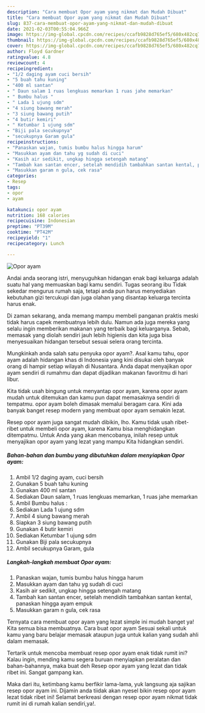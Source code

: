 ```yaml
---
description: "Cara membuat Opor ayam yang nikmat dan Mudah Dibuat"
title: "Cara membuat Opor ayam yang nikmat dan Mudah Dibuat"
slug: 837-cara-membuat-opor-ayam-yang-nikmat-dan-mudah-dibuat
date: 2021-02-03T00:55:04.966Z
image: https://img-global.cpcdn.com/recipes/ccafb9828d765ef5/680x482cq70/opor-ayam-foto-resep-utama.jpg
thumbnail: https://img-global.cpcdn.com/recipes/ccafb9828d765ef5/680x482cq70/opor-ayam-foto-resep-utama.jpg
cover: https://img-global.cpcdn.com/recipes/ccafb9828d765ef5/680x482cq70/opor-ayam-foto-resep-utama.jpg
author: Floyd Gardner
ratingvalue: 4.8
reviewcount: 4
recipeingredient:
- "1/2 daging ayam cuci bersih"
- "5 buah tahu kuning"
- "400 ml santan"
- " Daun salam 1 ruas lengkuas memarkan 1 ruas jahe memarkan"
- " Bumbu halus "
- " Lada 1 ujung sdm"
- "4 siung bawang merah"
- "3 siung bawang putih"
- "4 butir kemiri"
- " Ketumbar 1 ujung sdm"
- "Biji pala secukupnya"
- "secukupnya Garam gula"
recipeinstructions:
- "Panaskan wajan, tumis bumbu halus hingga harum"
- "Masukkan ayam dan tahu yg sudah di cuci"
- "Kasih air sedikit, ungkap hingga setengah matang"
- "Tambah kan santan encer, setelah mendidih tambahkan santan kental, panaskan hingga ayam empuk"
- "Masukkan garam n gula, cek rasa"
categories:
- Resep
tags:
- opor
- ayam

katakunci: opor ayam 
nutrition: 168 calories
recipecuisine: Indonesian
preptime: "PT39M"
cooktime: "PT42M"
recipeyield: "1"
recipecategory: Lunch

---
```



![Opor ayam](https://img-global.cpcdn.com/recipes/ccafb9828d765ef5/680x482cq70/opor-ayam-foto-resep-utama.jpg)

Andai anda seorang istri, menyuguhkan hidangan enak bagi keluarga adalah suatu hal yang memuaskan bagi kamu sendiri. Tugas seorang ibu Tidak sekedar mengurus rumah saja, tetapi anda pun harus menyediakan kebutuhan gizi tercukupi dan juga olahan yang disantap keluarga tercinta harus enak.

Di zaman  sekarang, anda memang mampu membeli panganan praktis meski tidak harus capek membuatnya lebih dulu. Namun ada juga mereka yang selalu ingin memberikan makanan yang terbaik bagi keluarganya. Sebab, memasak yang diolah sendiri jauh lebih higienis dan kita juga bisa menyesuaikan hidangan tersebut sesuai selera orang tercinta. 



Mungkinkah anda salah satu penyuka opor ayam?. Asal kamu tahu, opor ayam adalah hidangan khas di Indonesia yang kini disukai oleh banyak orang di hampir setiap wilayah di Nusantara. Anda dapat menyajikan opor ayam sendiri di rumahmu dan dapat dijadikan makanan favoritmu di hari libur.

Kita tidak usah bingung untuk menyantap opor ayam, karena opor ayam mudah untuk ditemukan dan kamu pun dapat memasaknya sendiri di tempatmu. opor ayam boleh dimasak memalui beragam cara. Kini ada banyak banget resep modern yang membuat opor ayam semakin lezat.

Resep opor ayam juga sangat mudah dibikin, lho. Kamu tidak usah ribet-ribet untuk membeli opor ayam, karena Kamu bisa menghidangkan ditempatmu. Untuk Anda yang akan mencobanya, inilah resep untuk menyajikan opor ayam yang lezat yang mampu Kita hidangkan sendiri.

<!--inarticleads1-->

##### Bahan-bahan dan bumbu yang dibutuhkan dalam menyiapkan Opor ayam:

1. Ambil 1/2 daging ayam, cuci bersih
1. Gunakan 5 buah tahu kuning
1. Gunakan 400 ml santan
1. Sediakan  Daun salam, 1 ruas lengkuas memarkan, 1 ruas jahe memarkan
1. Ambil  Bumbu halus :
1. Sediakan  Lada 1 ujung sdm
1. Ambil 4 siung bawang merah
1. Siapkan 3 siung bawang putih
1. Gunakan 4 butir kemiri
1. Sediakan  Ketumbar 1 ujung sdm
1. Gunakan Biji pala secukupnya
1. Ambil secukupnya Garam, gula




<!--inarticleads2-->

##### Langkah-langkah membuat Opor ayam:

1. Panaskan wajan, tumis bumbu halus hingga harum
1. Masukkan ayam dan tahu yg sudah di cuci
1. Kasih air sedikit, ungkap hingga setengah matang
1. Tambah kan santan encer, setelah mendidih tambahkan santan kental, panaskan hingga ayam empuk
1. Masukkan garam n gula, cek rasa




Ternyata cara membuat opor ayam yang lezat simple ini mudah banget ya! Kita semua bisa membuatnya. Cara buat opor ayam Sesuai sekali untuk kamu yang baru belajar memasak ataupun juga untuk kalian yang sudah ahli dalam memasak.

Tertarik untuk mencoba membuat resep opor ayam enak tidak rumit ini? Kalau ingin, mending kamu segera buruan menyiapkan peralatan dan bahan-bahannya, maka buat deh Resep opor ayam yang lezat dan tidak ribet ini. Sangat gampang kan. 

Maka dari itu, ketimbang kamu berfikir lama-lama, yuk langsung aja sajikan resep opor ayam ini. Dijamin anda tiidak akan nyesel bikin resep opor ayam lezat tidak ribet ini! Selamat berkreasi dengan resep opor ayam nikmat tidak rumit ini di rumah kalian sendiri,ya!.

